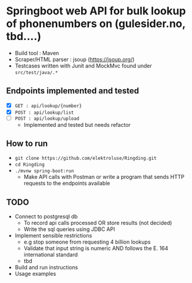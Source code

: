 # Springboot web API for bulk lookup of phonenumbers on (gulesider.no, tbd....)
- Build tool : Maven
- Scraper/HTML parser : jsoup (https://jsoup.org/)
- Testcases written with Junit and MockMvc found under `src/test/java/.*`

## Endpoints implemented and tested
- [x] `GET : api/lookup/{number}`
- [x] `POST : api/lookup/list`
- [ ] `POST : api/lookup/upload`
  - Implemented and tested but needs refactor


## How to run
- `git clone https://github.com/elektroluse/Ringding.git`
- `cd Ringding`
- `./mvnw spring-boot:run`
  - Make API calls with Postman or write a program that sends HTTP requests to the endpoints available 

## TODO
- Connect to postgresql db 
  - To record api calls processed OR store results (not decided)
  - Write the sql queries using JDBC API
- Implement sensible restrictions
  - e.g stop someone from requesting 4 billion lookups
  - Validate that input string is numeric AND follows the E. 164 international standard
  - tbd
- Build and run instructions
- Usage examples